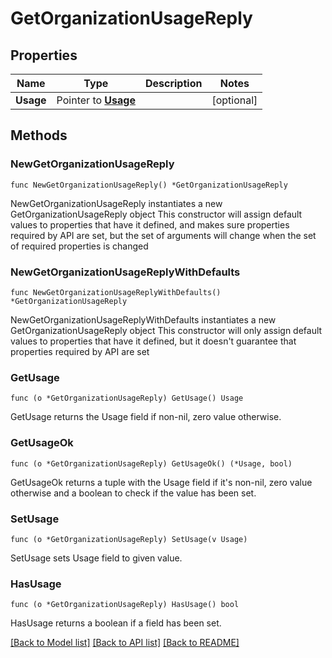 # GetOrganizationUsageReply

## Properties

Name | Type | Description | Notes
------------ | ------------- | ------------- | -------------
**Usage** | Pointer to [**Usage**](Usage.md) |  | [optional] 

## Methods

### NewGetOrganizationUsageReply

`func NewGetOrganizationUsageReply() *GetOrganizationUsageReply`

NewGetOrganizationUsageReply instantiates a new GetOrganizationUsageReply object
This constructor will assign default values to properties that have it defined,
and makes sure properties required by API are set, but the set of arguments
will change when the set of required properties is changed

### NewGetOrganizationUsageReplyWithDefaults

`func NewGetOrganizationUsageReplyWithDefaults() *GetOrganizationUsageReply`

NewGetOrganizationUsageReplyWithDefaults instantiates a new GetOrganizationUsageReply object
This constructor will only assign default values to properties that have it defined,
but it doesn't guarantee that properties required by API are set

### GetUsage

`func (o *GetOrganizationUsageReply) GetUsage() Usage`

GetUsage returns the Usage field if non-nil, zero value otherwise.

### GetUsageOk

`func (o *GetOrganizationUsageReply) GetUsageOk() (*Usage, bool)`

GetUsageOk returns a tuple with the Usage field if it's non-nil, zero value otherwise
and a boolean to check if the value has been set.

### SetUsage

`func (o *GetOrganizationUsageReply) SetUsage(v Usage)`

SetUsage sets Usage field to given value.

### HasUsage

`func (o *GetOrganizationUsageReply) HasUsage() bool`

HasUsage returns a boolean if a field has been set.


[[Back to Model list]](../README.md#documentation-for-models) [[Back to API list]](../README.md#documentation-for-api-endpoints) [[Back to README]](../README.md)


